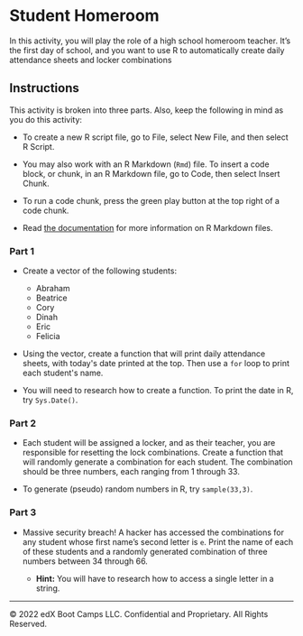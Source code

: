 # Student Homeroom

In this activity, you will play the role of a high school homeroom teacher. It’s the first day of school, and you want to use R to automatically create daily attendance sheets and locker combinations

## Instructions

This activity is broken into three parts. Also, keep the following in mind as you do this activity:

* To create a new R script file, go to File, select New File, and then select R Script.

* You may also work with an R Markdown (`Rmd`) file. To insert a code block, or chunk, in an R Markdown file, go to Code, then select Insert Chunk.

* To run a code chunk, press the green play button at the top right of a code chunk.

* Read [the documentation](https://rmarkdown.rstudio.com/lesson-1.html) for more information on R Markdown files.

### Part 1

* Create a vector of the following students:

  * Abraham
  * Beatrice
  * Cory
  * Dinah
  * Eric
  * Felicia

* Using the vector, create a function that will print daily attendance sheets, with today's date printed at the top. Then use a `for` loop to print each student's name.

* You will need to research how to create a function. To print the date in R, try `Sys.Date()`.

### Part 2

* Each student will be assigned a locker, and as their teacher, you are responsible for resetting the lock combinations. Create a function that will randomly generate a combination for each student. The combination should be three numbers, each ranging from 1 through 33.

* To generate (pseudo) random numbers in R, try `sample(33,3)`.

### Part 3

* Massive security breach! A hacker has accessed the combinations for any student whose first name’s second letter is `e`. Print the name of each of these students and a randomly generated combination of three numbers between 34 through 66.

  * **Hint:** You will have to research how to access a single letter in a string.

- - -

© 2022 edX Boot Camps LLC. Confidential and Proprietary. All Rights Reserved.
